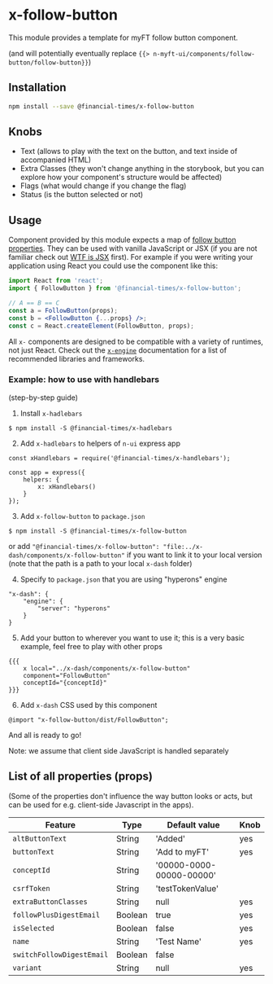 # x-follow-button

This module provides a template for myFT follow button component.

(and will potentially eventually replace `{{> n-myft-ui/components/follow-button/follow-button}}`)

## Installation

```bash
npm install --save @financial-times/x-follow-button
```

[engine]: https://github.com/Financial-Times/x-dash/tree/master/packages/x-engine

## Knobs

- Text (allows to play with the text on the button, and text inside of accompanied HTML)
- Extra Classes (they won't change anything in the storybook, but you can explore how your component's structure would be affected)
- Flags (what would change if you change the flag)
- Status (is the button selected or not)

## Usage

Component provided by this module expects a map of [follow button properties](#properties). They can be used with vanilla JavaScript or JSX (if you are not familiar check out [WTF is JSX][jsx-wtf] first). For example if you were writing your application using React you could use the component like this:

```jsx
import React from 'react';
import { FollowButton } from '@financial-times/x-follow-button';

// A == B == C
const a = FollowButton(props);
const b = <FollowButton {...props} />;
const c = React.createElement(FollowButton, props);
```

All `x-` components are designed to be compatible with a variety of runtimes, not just React. Check out the [`x-engine`][engine] documentation for a list of recommended libraries and frameworks.

[jsx-wtf]: https://jasonformat.com/wtf-is-jsx/

### Example: how to use with handlebars
(step-by-step guide)

1. Install `x-hadlebars`
```
$ npm install -S @financial-times/x-hadlebars
```

2. Add `x-hadlebars` to helpers of `n-ui` express app
```
const xHandlebars = require('@financial-times/x-handlebars');

const app = express({
	helpers: {
		x: xHandlebars()
	}
});
```

3. Add `x-follow-button` to `package.json`
```
$ npm install -S @financial-times/x-follow-button
```
or add `"@financial-times/x-follow-button": "file:../x-dash/components/x-follow-button"` if you want to link it to your local version (note that the path is a path to your local `x-dash` folder)

4. Specify to `package.json` that you are using "hyperons" engine
```
"x-dash": {
    "engine": {
        "server": "hyperons"
    }
}
```

5. Add your button to wherever you want to use it; this is a very basic example, feel free to play with other props
```
{{{
    x local="../x-dash/components/x-follow-button"
    component="FollowButton"
    conceptId="{conceptId}"
}}}
```

6. Add `x-dash` CSS used by this component
```
@import "x-follow-button/dist/FollowButton";
```

And all is ready to go!

Note: we assume that client side JavaScript is handled separately

## List of all properties (props)

(Some of the properties don't influence the way button looks or acts, but can be used for e.g. client-side Javascript in the apps).

Feature                   | Type    | Default value             | Knob
--------------------------|---------|---------------------------|------
`altButtonText`           | String  | 'Added'                   | yes
`buttonText`              | String  | 'Add to myFT'             | yes
`conceptId`               | String  | '00000-0000-00000-00000'  |
`csrfToken`               | String  | 'testTokenValue'          |
`extraButtonClasses`      | String  | null                      | yes
`followPlusDigestEmail`   | Boolean | true                      | yes
`isSelected`              | Boolean | false                     | yes
`name`                    | String  | 'Test Name'               | yes
`switchFollowDigestEmail` | Boolean | false                     |
`variant`                 | String  | null                      | yes
